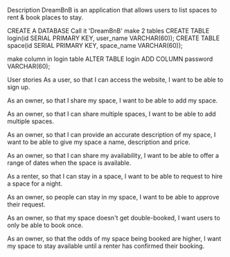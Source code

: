 Description
DreamBnB is an application that allows users to list spaces to rent & book places to stay.

CREATE A DATABASE
Call it 'DreamBnB'
make 2 tables
CREATE TABLE login(id SERIAL PRIMARY KEY, user_name VARCHAR(60));
CREATE TABLE space(id SERIAL PRIMARY KEY, space_name VARCHAR(60));

make column in login table
ALTER TABLE login ADD COLUMN password VARCHAR(60);


User stories
As a user, so that I can access the website,
I want to be able to sign up.

As an owner, so that I share my space,
I want to be able to add my space.

As an owner, so that I can share multiple spaces,
I want to be able to add multiple spaces.

As an owner, so that I can provide an accurate description of my space,
I want to be able to give my space a name, description and price.

As an owner, so that I can share my availability,
I want to be able to offer a range of dates when the space is available.

As a renter, so that I can stay in a space,
I want to be able to request to hire a space for a night.

As an owner, so people can stay in my space,
I want to be able to approve their request.

As an owner, so that my space doesn't get double-booked,
I want users to only be able to book once.

As an owner, so that the odds of my space being booked are higher,
I want my space to stay available until a renter has confirmed their booking.
